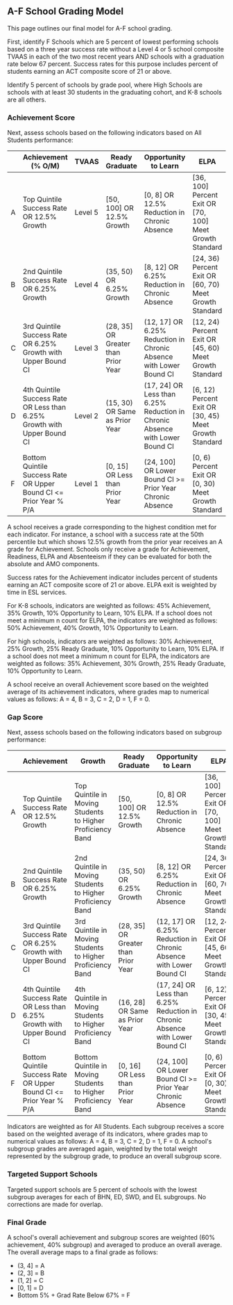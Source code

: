 ## A-F School Grading Model

This page outlines our final model for A-F school grading.

First, identify F Schools which are 5 percent of lowest performing schools based on a three year success rate without a Level 4 or 5 school composite TVAAS in each of the two most recent years AND schools with a graduation rate below 67 percent. Success rates for this purpose includes percent of students earning an ACT composite score of 21 or above.

Identify 5 percent of schools by grade pool, where High Schools are schools with at least 30 students in the graduating cohort, and K-8 schools are all others.

### Achievement Score

Next, assess schools based on the following indicators based on All Students performance:

|   | Achievement (% O/M) | TVAAS | Ready Graduate | Opportunity to Learn | ELPA |
|---|---------------------|-------|----------------|----------------------|------|
| A | Top Quintile Success Rate OR 12.5% Growth | Level 5 | [50, 100] OR 12.5% Growth | [0, 8] OR 12.5% Reduction in Chronic Absence | [36, 100] Percent Exit OR [70, 100] Meet Growth Standard |
| B | 2nd Quintile Success Rate OR 6.25% Growth | Level 4 | (35, 50) OR 6.25% Growth | [8, 12] OR 6.25% Reduction in Chronic Absence | [24, 36) Percent Exit OR [60, 70) Meet Growth Standard |
| C | 3rd Quintile Success Rate OR 6.25% Growth with Upper Bound CI | Level 3 | (28, 35] OR Greater than Prior Year | (12, 17] OR 6.25% Reduction in Chronic Absence with Lower Bound CI | [12, 24) Percent Exit OR [45, 60) Meet Growth Standard |
| D | 4th Quintile Success Rate OR Less than 6.25% Growth with Upper Bound CI | Level 2 | (15, 30) OR Same as Prior Year | (17, 24] OR Less than 6.25% Reduction in Chronic Absence with Lower Bound CI | [6, 12) Percent Exit OR [30, 45) Meet Growth Standard |
| F | Bottom Quintile Success Rate OR Upper Bound CI <= Prior Year % P/A | Level 1 | [0, 15] OR Less than Prior Year | (24, 100] OR Lower Bound CI >= Prior Year Chronic Absence | [0, 6) Percent Exit OR [0, 30) Meet Growth Standard |

A school receives a grade corresponding to the highest condition met for each indicator. For instance, a school with a success rate at the 50th percentile but which shows 12.5% growth from the prior year receives an A grade for Achievement. Schools only receive a grade for Achievement, Readiness, ELPA and Absenteeism if they can be evaluated for both the absolute and AMO components.

Success rates for the Achievement indicator includes percent of students earning an ACT composite score of 21 or above. ELPA exit is weighted by time in ESL services.

For K-8 schools, indicators are weighted as follows: 45% Achievement, 35% Growth, 10% Opportunity to Learn, 10% ELPA. If a school does not meet a minimum n count for ELPA, the indicators are weighted as follows: 50% Achievement, 40% Growth, 10% Opportunity to Learn.

For high schools, indicators are weighted as follows: 30% Achievement, 25% Growth, 25% Ready Graduate, 10% Opportunity to Learn, 10% ELPA. If a school does not meet a minimum n count for ELPA, the indicators are weighted as follows: 35% Achievement, 30% Growth, 25% Ready Graduate, 10% Opportunity to Learn.

A school receive an overall Achievement score based on the weighted average of its achievement indicators, where grades map to numerical values as follows: A = 4, B = 3, C = 2, D = 1, F = 0.

### Gap Score

Next, assess schools based on the following indicators based on subgroup performance:

|   | Achievement | Growth | Ready Graduate | Opportunity to Learn | ELPA |
|---|-------------|--------|----------------|----------------------|------|
| A | Top Quintile Success Rate OR 12.5% Growth | Top Quintile in Moving Students to Higher Proficiency Band | [50, 100] OR 12.5% Growth | [0, 8] OR 12.5% Reduction in Chronic Absence | [36, 100] Percent Exit OR [70, 100] Meet Growth Standard |
| B | 2nd Quintile Success Rate OR 6.25% Growth | 2nd Quintile in Moving Students to Higher Proficiency Band | (35, 50) OR 6.25% Growth | [8, 12] OR 6.25% Reduction in Chronic Absence | [24, 36) Percent Exit OR [60, 70) Meet Growth Standard |
| C | 3rd Quintile Success Rate OR 6.25% Growth with Upper Bound CI | 3rd Quintile in Moving Students to Higher Proficiency Band | (28, 35] OR Greater than Prior Year | (12, 17] OR 6.25% Reduction in Chronic Absence with Lower Bound CI | [12, 24) Percent Exit OR [45, 60) Meet Growth Standard |
| D | 4th Quintile Success Rate OR Less than 6.25% Growth with Upper Bound CI | 4th Quintile in Moving Students to Higher Proficiency Band | (16, 28] OR Same as Prior Year | (17, 24] OR Less than 6.25% Reduction in Chronic Absence with Lower Bound CI | [6, 12) Percent Exit OR [30, 45) Meet Growth Standard |
| F | Bottom Quintile Success Rate OR Upper Bound CI <= Prior Year % P/A | Bottom Quintile in Moving Students to Higher Proficiency Band | [0, 16] OR Less than Prior Year | (24, 100] OR Lower Bound CI >= Prior Year Chronic Absence | [0, 6) Percent Exit OR [0, 30) Meet Growth Standard |

Indicators are weighted as for All Students. Each subgroup receives a score based on the weighted average of its indicators, where grades map to numerical values as follows: A = 4, B = 3, C = 2, D = 1, F = 0. A school's subgroup grades are averaged again, weighted by the total weight represented by the subgroup grade, to produce an overall subgroup score.

### Targeted Support Schools

Targeted support schools are 5 percent of schools with the lowest subgroup averages for each of BHN, ED, SWD, and EL subgroups. No corrections are made for overlap.

### Final Grade

A school's overall achievement and subgroup scores are weighted (60% achievement, 40% subgroup) and averaged to produce an overall average. The overall average maps to a final grade as follows:

+ (3, 4] = A
+ (2, 3] = B
+ (1, 2] = C
+ [0, 1] = D
+ Bottom 5% + Grad Rate Below 67% = F
